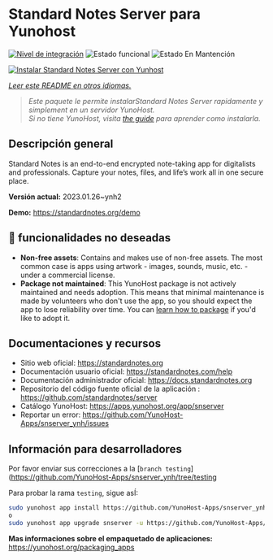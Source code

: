 <!--
Este archivo README esta generado automaticamente<https://github.com/YunoHost/apps/tree/master/tools/readme_generator>
No se debe editar a mano.
-->

# Standard Notes Server para Yunohost

[![Nivel de integración](https://dash.yunohost.org/integration/snserver.svg)](https://dash.yunohost.org/appci/app/snserver) ![Estado funcional](https://ci-apps.yunohost.org/ci/badges/snserver.status.svg) ![Estado En Mantención](https://ci-apps.yunohost.org/ci/badges/snserver.maintain.svg)

[![Instalar Standard Notes Server con Yunhost](https://install-app.yunohost.org/install-with-yunohost.svg)](https://install-app.yunohost.org/?app=snserver)

*[Leer este README en otros idiomas.](./ALL_README.md)*

> *Este paquete le permite instalarStandard Notes Server rapidamente y simplement en un servidor YunoHost.*  
> *Si no tiene YunoHost, visita [the guide](https://yunohost.org/install) para aprender como instalarla.*

## Descripción general

Standard Notes is an end-to-end encrypted note-taking app for digitalists and professionals. Capture your notes, files, and life’s work all in one secure place.


**Versión actual:** 2023.01.26~ynh2

**Demo:** <https://standardnotes.org/demo>
## :red_circle: funcionalidades no deseadas

- **Non-free assets**: Contains and makes use of non-free assets. The most common case is apps using artwork - images, sounds, music, etc. - under a commercial license.
- **Package not maintained**: This YunoHost package is not actively maintained and needs adoption. This means that minimal maintenance is made by volunteers who don't use the app, so you should expect the app to lose reliability over time. You can [learn how to package](https://yunohost.org/packaging_apps_intro) if you'd like to adopt it.

## Documentaciones y recursos

- Sitio web oficial: <https://standardnotes.org>
- Documentación usuario oficial: <https://standardnotes.com/help>
- Documentación administrador oficial: <https://docs.standardnotes.org>
- Repositorio del código fuente oficial de la aplicación : <https://github.com/standardnotes/server>
- Catálogo YunoHost: <https://apps.yunohost.org/app/snserver>
- Reportar un error: <https://github.com/YunoHost-Apps/snserver_ynh/issues>

## Información para desarrolladores

Por favor enviar sus correcciones a la [`branch testing`](https://github.com/YunoHost-Apps/snserver_ynh/tree/testing

Para probar la rama `testing`, sigue asÍ:

```bash
sudo yunohost app install https://github.com/YunoHost-Apps/snserver_ynh/tree/testing --debug
o
sudo yunohost app upgrade snserver -u https://github.com/YunoHost-Apps/snserver_ynh/tree/testing --debug
```

**Mas informaciones sobre el empaquetado de aplicaciones:** <https://yunohost.org/packaging_apps>
